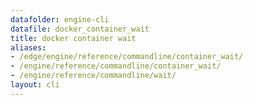 ```yaml
---
datafolder: engine-cli
datafile: docker_container_wait
title: docker container wait
aliases:
- /edge/engine/reference/commandline/container_wait/
- /engine/reference/commandline/container_wait/
- /engine/reference/commandline/wait/
layout: cli
---
```


<!--
此页面是根据 Docker 源代码自动生成的。如果您想建议更改此处显示的文本，请在 GitHub 上的源代码仓库中打开一个工单或拉取请求：

https://github.com/docker/cli
-->
